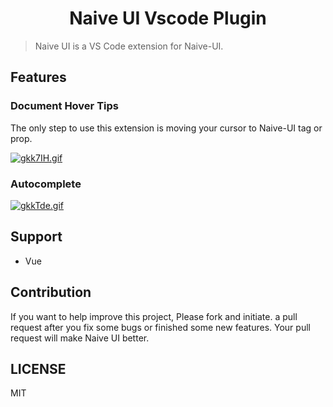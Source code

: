 <p>
  <h1 align="center">Naive UI Vscode Plugin</h1>
</p>


> Naive UI is a VS Code extension for Naive-UI.

## Features

### Document Hover Tips

The only step to use this extension is moving your cursor to Naive-UI tag or prop.

[![gkk7IH.gif](https://gitee.com/tu6ge/formulate_el_ui/raw/master/%E5%8A%A8%E7%94%BB1.gif)](https://imgtu.com/i/gkk7IH)

### Autocomplete

[![gkkTde.gif](https://gitee.com/tu6ge/formulate_el_ui/raw/master/%E5%8A%A8%E7%94%BB2.gif)](https://imgtu.com/i/gkkTde)

## Support

- Vue

## Contribution

If you want to help improve this project, Please fork and initiate. a pull request after you fix some bugs or finished some new features. Your pull request will make Naive UI better.

## LICENSE

MIT
